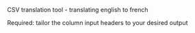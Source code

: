 CSV translation tool - translating english to french

Required: tailor the column input headers to your desired output
